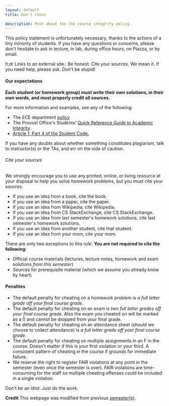 ```yaml
---
layout: default
title: Don't cheat

description: Post about the the course integrity policy.
---
```


This policy statement is unfortunately necessary, thanks to the actions of a tiny minority of students. If you have any questions or concerns, please don't hesitate to ask in lecture, in lab, during office hours, on Piazza, or by email.

tl;dr Links to an external site.: Be honest. Cite your sources. We mean it. If you need help, please ask. Don't be stupid!

#### Our expectations

**Each student (or homework group) must write their own solutions, in their own words, and must properly credit all sources.**

For more information and examples, see any of the following:

- The ECE department [policy](https://ece.illinois.edu/academics/ugrad/advising-tips/academic-honesty)
- The Provost Office's Students' [Quick Reference Guide to Academic Integrity](https://provost.illinois.edu/policies/policies/academic-integrity/students-quick-reference-guide-to-academic-integrity/)
- [Article 1, Part 4 of the Student Code.](https://studentcode.illinois.edu/article1/part4/1-401/)

If you have any doubts about whether something constitutes plagiarism, talk to instructor(s) or the TAs, and err on the side of caution.

###### Cite your sources

We strongly encourage you to use any printed, online, or living resource at your disposal to help you solve homework problems, but you must cite your sources.

- If you use an idea from a book, cite the book.
- If you use an idea from a paper, cite the paper.
- If you use an idea from Wikipedia, cite Wikipedia.
- If you use an idea from CS StackExchange, cite CS StackExchange.
- If you use an idea from last semester's homework solutions, cite last semester's homework solutions.
- If you use an idea from another student, cite that student.
- If you use an idea from your mom, cite your mom.

There are only two exceptions to this rule. **You are not required to cite the following:**

- Official course materials (lectures, lecture notes, homework and exam solutions *from this semester*)
- Sources for prerequisite material (which we assume you already know by heart)

#### Penalties

- The default penalty for cheating on a homework problem is *a full letter grade off your final course grade*.
- The default penalty for cheating on an exam is *two full letter grades off your final course grade*. Also the exam you cheated on will be marked as a 0 and cannot be dropped from your final grade. 
- The default penalty for cheating on an attendance sheet (should we choose to collect attendance) is *a full letter grade off your final course grade*.
- The default penalty for cheating on multiple assignments in an F in the course. Doesn't matter if this is your first violation or your third. A consistent pattern of cheating in the course if grounds for immediate failure. 
- We reserve the right to register FAIR violations at any point in the semester (even once the semester is over). FAIR violations are time-consuming for the staff so multiple cheating offenses could be included in a single violation. 

Don't be an idiot. Just do the work.

**Credit** This webpage was modified from previous [semester(s)](https://courses.engr.illinois.edu/cs374/fa2020/integrity.html).

